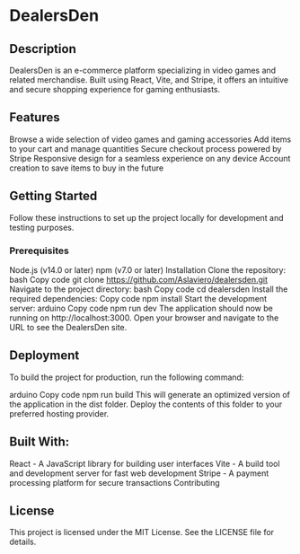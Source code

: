 # DealersDen

## Description
DealersDen is an e-commerce platform specializing in video games and related merchandise. Built using React, Vite, and Stripe, it offers an intuitive and secure shopping experience for gaming enthusiasts.

## Features

Browse a wide selection of video games and gaming accessories
Add items to your cart and manage quantities
Secure checkout process powered by Stripe
Responsive design for a seamless experience on any device
Account creation to save items to buy in the future

## Getting Started
Follow these instructions to set up the project locally for development and testing purposes.

### Prerequisites
Node.js (v14.0 or later)
npm (v7.0 or later)
Installation
Clone the repository:
bash
Copy code
git clone https://github.com/Aslaviero/dealersden.git
Navigate to the project directory:
bash
Copy code
cd dealersden
Install the required dependencies:
Copy code
npm install
Start the development server:
arduino
Copy code
npm run dev
The application should now be running on http://localhost:3000. Open your browser and navigate to the URL to see the DealersDen site.

## Deployment
To build the project for production, run the following command:

arduino
Copy code
npm run build
This will generate an optimized version of the application in the dist folder. Deploy the contents of this folder to your preferred hosting provider.

## Built With:
React - A JavaScript library for building user interfaces
Vite - A build tool and development server for fast web development
Stripe - A payment processing platform for secure transactions
Contributing

## License
This project is licensed under the MIT License. See the LICENSE file for details.


